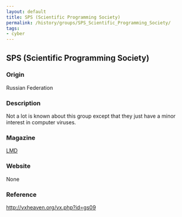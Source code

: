 ```yaml
---
layout: default
title: SPS (Scientific Programming Society)
permalink: /history/groups/SPS_Scientific_Programming_Society/
tags:
- cyber
---
```


## SPS (Scientific Programming Society)

### Origin
Russian Federation

### Description
Not a lot is known about this group except that they just have a minor interest in computer viruses.

### Magazine
[LMD](http://vxheaven.org/vx.php?id=zl00)

### Website
None

### Reference
http://vxheaven.org/vx.php?id=gs09
